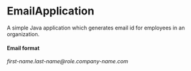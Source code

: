 # EmailApplication

A simple Java application which generates email id for employees in an organization. <br>
<h4> Email format </h4> 
<em>first-name.last-name@role.company-name.com</em>
  
